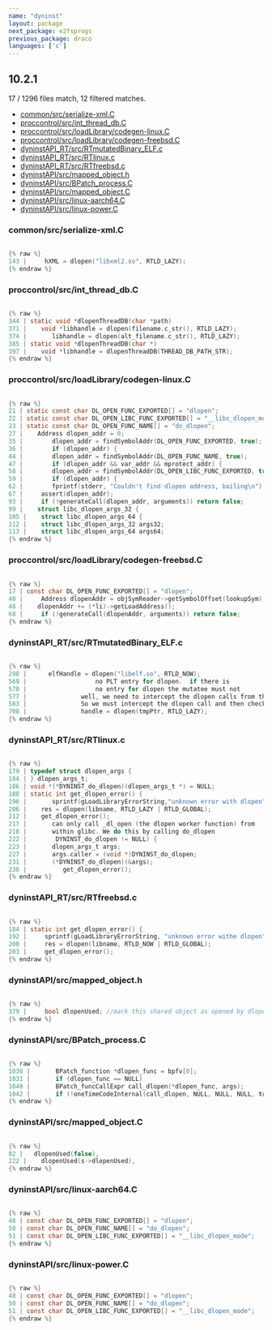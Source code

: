 ```yaml
---
name: "dyninst"
layout: package
next_package: e2fsprogs
previous_package: draco
languages: ['c']
---
```

## 10.2.1
17 / 1296 files match, 12 filtered matches.

 - [common/src/serialize-xml.C](#commonsrcserialize-xmlc)
 - [proccontrol/src/int_thread_db.C](#proccontrolsrcint_thread_dbc)
 - [proccontrol/src/loadLibrary/codegen-linux.C](#proccontrolsrcloadlibrarycodegen-linuxc)
 - [proccontrol/src/loadLibrary/codegen-freebsd.C](#proccontrolsrcloadlibrarycodegen-freebsdc)
 - [dyninstAPI_RT/src/RTmutatedBinary_ELF.c](#dyninstapi_rtsrcrtmutatedbinary_elfc)
 - [dyninstAPI_RT/src/RTlinux.c](#dyninstapi_rtsrcrtlinuxc)
 - [dyninstAPI_RT/src/RTfreebsd.c](#dyninstapi_rtsrcrtfreebsdc)
 - [dyninstAPI/src/mapped_object.h](#dyninstapisrcmapped_objecth)
 - [dyninstAPI/src/BPatch_process.C](#dyninstapisrcbpatch_processc)
 - [dyninstAPI/src/mapped_object.C](#dyninstapisrcmapped_objectc)
 - [dyninstAPI/src/linux-aarch64.C](#dyninstapisrclinux-aarch64c)
 - [dyninstAPI/src/linux-power.C](#dyninstapisrclinux-powerc)

### common/src/serialize-xml.C

```c

{% raw %}
143 |     hXML = dlopen("libxml2.so", RTLD_LAZY);
{% endraw %}

```
### proccontrol/src/int_thread_db.C

```c

{% raw %}
344 | static void *dlopenThreadDB(char *path)
371 |    void *libhandle = dlopen(filename.c_str(), RTLD_LAZY);
374 |       libhandle = dlopen(alt_filename.c_str(), RTLD_LAZY);
385 | static void *dlopenThreadDB(char *)
397 |    void *libhandle = dlopenThreadDB(THREAD_DB_PATH_STR);
{% endraw %}

```
### proccontrol/src/loadLibrary/codegen-linux.C

```c

{% raw %}
21 | static const char DL_OPEN_FUNC_EXPORTED[] = "dlopen";
22 | static const char DL_OPEN_LIBC_FUNC_EXPORTED[] = "__libc_dlopen_mode";
23 | static const char DL_OPEN_FUNC_NAME[] = "do_dlopen";
27 |    Address dlopen_addr = 0;
35 |        dlopen_addr = findSymbolAddr(DL_OPEN_FUNC_EXPORTED, true); 
36 |        if (dlopen_addr) {
44 |        dlopen_addr = findSymbolAddr(DL_OPEN_FUNC_NAME, true);
47 |        if (dlopen_addr && var_addr && mprotect_addr) {
58 |        dlopen_addr = findSymbolAddr(DL_OPEN_LIBC_FUNC_EXPORTED, true);
59 |        if (dlopen_addr) {
62 |        fprintf(stderr, "Couldn't find dlopen address, bailing\n");
67 |     assert(dlopen_addr);
93 |     if (!generateCall(dlopen_addr, arguments)) return false;
99 |    struct libc_dlopen_args_32 {
105 |    struct libc_dlopen_args_64 {
112 |    struct libc_dlopen_args_32 args32;
113 |    struct libc_dlopen_args_64 args64;
{% endraw %}

```
### proccontrol/src/loadLibrary/codegen-freebsd.C

```c

{% raw %}
17 | const char DL_OPEN_FUNC_EXPORTED[] = "dlopen";
40 |     Address dlopenAddr = objSymReader->getSymbolOffset(lookupSym);
48 | 	dlopenAddr += (*li)->getLoadAddress();
68 |     if (!generateCall(dlopenAddr, arguments)) return false;
{% endraw %}

```
### dyninstAPI_RT/src/RTmutatedBinary_ELF.c

```c

{% raw %}
298 |      elfHandle = dlopen("libelf.so", RTLD_NOW);
569 | 					no PLT entry for dlopen.  if there is
570 | 					no entry for dlopen the mutatee must not
577 | 				well, we need to intercept the dlopen calls from the mutated binary
583 | 				So we must intercept the dlopen call and then check to be sure
708 | 				handle = dlopen(tmpPtr, RTLD_LAZY);
{% endraw %}

```
### dyninstAPI_RT/src/RTlinux.c

```c

{% raw %}
179 | typedef struct dlopen_args {
184 | } dlopen_args_t;
186 | void *(*DYNINST_do_dlopen)(dlopen_args_t *) = NULL;
188 | static int get_dlopen_error() {
196 |       sprintf(gLoadLibraryErrorString,"unknown error with dlopen");
206 |    res = dlopen(libname, RTLD_LAZY | RTLD_GLOBAL);
212 |    get_dlopen_error();
217 |       can only call _dl_open (the dlopen worker function) from
218 |       within glibc. We do this by calling do_dlopen
222 |        DYNINST_do_dlopen != NULL) {
223 |       dlopen_args_t args;
227 |       args.caller = (void *)DYNINST_do_dlopen;
231 |       (*DYNINST_do_dlopen)(&args);
238 |          get_dlopen_error();
{% endraw %}

```
### dyninstAPI_RT/src/RTfreebsd.c

```c

{% raw %}
184 | static int get_dlopen_error() {
192 |     sprintf(gLoadLibraryErrorString, "unknown error withe dlopen");
200 |     res = dlopen(libname, RTLD_NOW | RTLD_GLOBAL);
203 |     get_dlopen_error();
{% endraw %}

```
### dyninstAPI/src/mapped_object.h

```c

{% raw %}
379 |     bool dlopenUsed; //mark this shared object as opened by dlopen
{% endraw %}

```
### dyninstAPI/src/BPatch_process.C

```c

{% raw %}
1030 |       BPatch_function *dlopen_func = bpfv[0];
1031 |       if (dlopen_func == NULL)
1040 |       BPatch_funcCallExpr call_dlopen(*dlopen_func, args);
1042 |       if (!oneTimeCodeInternal(call_dlopen, NULL, NULL, NULL, true)) {
{% endraw %}

```
### dyninstAPI/src/mapped_object.C

```c

{% raw %}
82 |   dlopenUsed(false),
222 |    dlopenUsed(s->dlopenUsed),
{% endraw %}

```
### dyninstAPI/src/linux-aarch64.C

```c

{% raw %}
48 | const char DL_OPEN_FUNC_EXPORTED[] = "dlopen";
50 | const char DL_OPEN_FUNC_NAME[] = "do_dlopen";
51 | const char DL_OPEN_LIBC_FUNC_EXPORTED[] = "__libc_dlopen_mode";
{% endraw %}

```
### dyninstAPI/src/linux-power.C

```c

{% raw %}
48 | const char DL_OPEN_FUNC_EXPORTED[] = "dlopen";
50 | const char DL_OPEN_FUNC_NAME[] = "do_dlopen";
51 | const char DL_OPEN_LIBC_FUNC_EXPORTED[] = "__libc_dlopen_mode";
{% endraw %}

```